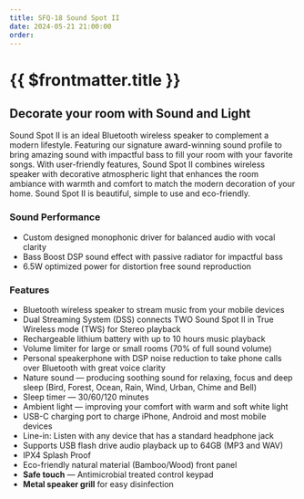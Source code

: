 ```yaml
---
title: SFQ-18 Sound Spot II
date: 2024-05-21 21:00:00
order:
---
```


# {{ $frontmatter.title }}

## Decorate your room with Sound and Light

Sound Spot II is an ideal Bluetooth wireless speaker to complement a modern lifestyle. Featuring our signature award-winning sound profile to bring amazing sound with impactful bass to fill your room with your favorite songs. With user-friendly features, Sound Spot II combines wireless speaker with decorative atmospheric light that enhances the room ambiance with warmth and comfort to match the modern decoration of your home. Sound Spot II is beautiful, simple to use and eco-friendly.

### Sound Performance

- Custom designed monophonic driver for balanced audio with vocal clarity
- Bass Boost DSP sound effect with passive radiator for impactful bass
- 6.5W optimized power for distortion free sound reproduction

### Features

- Bluetooth wireless speaker to stream music from your mobile devices
- Dual Streaming System (DSS) connects TWO Sound Spot II in True Wireless mode (TWS) for Stereo playback
- Rechargeable lithium battery with up to 10 hours music playback
- Volume limiter for large or small rooms (70% of full sound volume)
- Personal speakerphone with DSP noise reduction to take phone calls over Bluetooth with great voice clarity
- Nature sound — producing soothing sound for relaxing, focus and deep sleep (Bird, Forest, Ocean, Rain, Wind, Urban, Chime and Bell)
- Sleep timer — 30/60/120 minutes
- Ambient light — improving your comfort with warm and soft white light
- USB-C charging port to charge iPhone, Android and most mobile devices
- Line-in: Listen with any device that has a standard headphone jack
- Supports USB flash drive audio playback up to 64GB (MP3 and WAV)
- IPX4 Splash Proof
- Eco-friendly natural material (Bamboo/Wood) front panel
- **Safe touch** — Antimicrobial treated control keypad
- **Metal speaker grill** for easy disinfection
